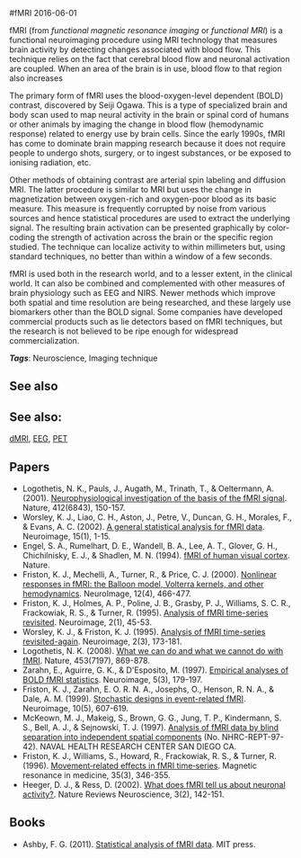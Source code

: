 
#fMRI
2016-06-01

fMRI (from *functional magnetic resonance imaging* or *functional MRI*) is a functional neuroimaging procedure using MRI technology that measures brain activity by detecting changes associated with blood flow. This technique relies on the fact that cerebral blood flow and neuronal activation are coupled. When an area of the brain is in use, blood flow to that region also increases

The primary form of fMRI uses the blood-oxygen-level dependent (BOLD) contrast, discovered by Seiji Ogawa. This is a type of specialized brain and body scan used to map neural activity in the brain or spinal cord of humans or other animals by imaging the change in blood flow (hemodynamic response) related to energy use by brain cells. Since the early 1990s, fMRI has come to dominate brain mapping research because it does not require people to undergo shots, surgery, or to ingest substances, or be exposed to ionising radiation, etc.

Other methods of obtaining contrast are arterial spin labeling and diffusion MRI. The latter procedure is similar to MRI but uses the change in magnetization between oxygen-rich and oxygen-poor blood as its basic measure. This measure is frequently corrupted by noise from various sources and hence statistical procedures are used to extract the underlying signal. The resulting brain activation can be presented graphically by color-coding the strength of activation across the brain or the specific region studied. The technique can localize activity to within millimeters but, using standard techniques, no better than within a window of a few seconds.

fMRI is used both in the research world, and to a lesser extent, in the clinical world. It can also be combined and complemented with other measures of brain physiology such as EEG and NIRS. Newer methods which improve both spatial and time resolution are being researched, and these largely use biomarkers other than the BOLD signal. Some companies have developed commercial products such as lie detectors based on fMRI techniques, but the research is not believed to be ripe enough for widespread commercialization.

***Tags***: Neuroscience, Imaging technique

## See also
## See also:
[dMRI](/dmri), [EEG](/eeg), [PET](/pet)
## Papers
* Logothetis, N. K., Pauls, J., Augath, M., Trinath, T., & Oeltermann, A. (2001). [Neurophysiological investigation of the basis of the fMRI signal](http://www.nature.com/nature/journal/v412/n6843/full/412150a0.html). Nature, 412(6843), 150-157.
* Worsley, K. J., Liao, C. H., Aston, J., Petre, V., Duncan, G. H., Morales, F., & Evans, A. C. (2002). [A general statistical analysis for fMRI data](http://citeseerx.ist.psu.edu/viewdoc/download?doi=10.1.1.93.3431&rep=rep1&type=pdf). Neuroimage, 15(1), 1-15.
* Engel, S. A., Rumelhart, D. E., Wandell, B. A., Lee, A. T., Glover, G. H., Chichilnisky, E. J., & Shadlen, M. N. (1994). [fMRI of human visual cortex](http://psycnet.apa.org/psycinfo/1995-00647-001). Nature.
* Friston, K. J., Mechelli, A., Turner, R., & Price, C. J. (2000). [Nonlinear responses in fMRI: the Balloon model, Volterra kernels, and other hemodynamics](http://invibe.net/biblio_database_dyva/woda/data/att/a080.file.pdf). NeuroImage, 12(4), 466-477.
* Friston, K. J., Holmes, A. P., Poline, J. B., Grasby, P. J., Williams, S. C. R., Frackowiak, R. S., & Turner, R. (1995). [Analysis of fMRI time-series revisited](https://www.researchgate.net/profile/Karl_Friston/publication/222460837_Analysis_of_fMRI_Time-Series_Revisited/links/0fcfd51192859e11d0000000.pdf). Neuroimage, 2(1), 45-53.
* Worsley, K. J., & Friston, K. J. (1995). [Analysis of fMRI time-series revisited-again](http://chic.pbworks.com/f/Warsley+%26+Friston,+1995+Analysis+fMRi+revisited+Again.pdf). Neuroimage, 2(3), 173-181.
* Logothetis, N. K. (2008). [What we can do and what we cannot do with fMRI](http://www.nature.com/nature/journal/v453/n7197/full/nature06976.html). Nature, 453(7197), 869-878.
* Zarahn, E., Aguirre, G. K., & D'Esposito, M. (1997). [Empirical analyses of BOLD fMRI statistics](http://citeseerx.ist.psu.edu/viewdoc/download?doi=10.1.1.420.2797&rep=rep1&type=pdf). Neuroimage, 5(3), 179-197.
* Friston, K. J., Zarahn, E. O. R. N. A., Josephs, O., Henson, R. N. A., & Dale, A. M. (1999). [Stochastic designs in event-related fMRI](http://gablab.mit.edu/downloads/friston_stochastic.1999.pdf). Neuroimage, 10(5), 607-619.
* McKeown, M. J., Makeig, S., Brown, G. G., Jung, T. P., Kindermann, S. S., Bell, A. J., & Sejnowski, T. J. (1997). [Analysis of fMRI data by blind separation into independent spatial components](http://www.dtic.mil/cgi-bin/GetTRDoc?AD=ADA460194) (No. NHRC-REPT-97-42). NAVAL HEALTH RESEARCH CENTER SAN DIEGO CA.
* Friston, K. J., Williams, S., Howard, R., Frackowiak, R. S., & Turner, R. (1996). [Movement‐related effects in fMRI time‐series](https://www.researchgate.net/profile/Karl_Friston/publication/224880006_Movement-related_effects_in_fMRI_time-series/links/00b7d525c2e961c8af000000.pdf). Magnetic resonance in medicine, 35(3), 346-355.
* Heeger, D. J., & Ress, D. (2002). [What does fMRI tell us about neuronal activity?](http://www.nature.com/nrn/journal/v3/n2/full/nrn730.html). Nature Reviews Neuroscience, 3(2), 142-151.

## Books
* Ashby, F. G. (2011). [Statistical analysis of fMRI data](https://www.goodreads.com/book/show/10900709-statistical-analysis-of-fmri-data). MIT press.


